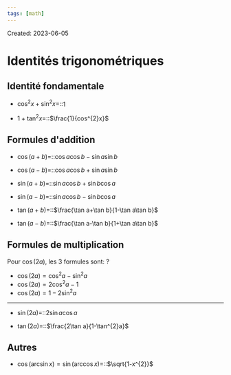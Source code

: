 ```yaml
---
tags: [math] 
---
```

Created: 2023-06-05

# Identités trigonométriques
## Identité fondamentale
- $\cos^{2}x+\sin^{2}x=$::$1$
<!--SR:!2025-01-24,362,250-->
- $1+\tan^{2}x=$::$\frac{1}{cos^{2}x}$
<!--SR:!2024-02-08,58,230-->
## Formules d'addition
- $\cos(a+b)=$::$\cos a\cos b-\sin a\sin b$
<!--SR:!2024-10-14,299,250-->
- $\cos(a-b)=$::$\cos a\cos b+\sin a\sin b$
<!--SR:!2024-02-21,79,210-->
- $\sin(a+b)=$::$\sin a\cos b+\sin b\cos a$
<!--SR:!2024-02-28,62,230-->
- $\sin(a-b)=$::$\sin a\cos b-\sin b\cos a$
<!--SR:!2024-04-15,73,230-->
- $\tan(a+b)=$::$\frac{\tan a+\tan b}{1-\tan a\tan b}$
<!--SR:!2024-04-03,174,230-->
- $\tan(a-b)=$::$\frac{\tan a-\tan b}{1+\tan a\tan b}$
<!--SR:!2024-03-08,169,250-->
## Formules de multiplication
Pour $\cos(2a)$, les 3 formules sont:
?
- $\cos(2a)=\cos^{2}a-\sin^{2}a$
- $\cos(2a)=2\cos^{2}a-1$
- $\cos(2a)=1-2\sin^{2}a$
<!--SR:!2024-02-06,12,244-->

---
- $\sin(2a)=$::$2\sin a\cos a$
<!--SR:!2024-02-07,13,244-->
- $\tan(2a)=$::$\frac{2\tan a}{1-\tan^{2}a}$
<!--SR:!2024-02-07,13,244-->

## Autres
- $\cos(\arcsin x)=\sin(\arccos x)=$::$\sqrt{1-x^{2}}$
<!--SR:!2024-02-05,11,244-->

